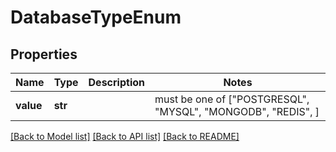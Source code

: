 # DatabaseTypeEnum


## Properties
Name | Type | Description | Notes
------------ | ------------- | ------------- | -------------
**value** | **str** |  |  must be one of ["POSTGRESQL", "MYSQL", "MONGODB", "REDIS", ]

[[Back to Model list]](../README.md#documentation-for-models) [[Back to API list]](../README.md#documentation-for-api-endpoints) [[Back to README]](../README.md)


